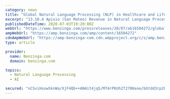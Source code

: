 ```yaml
---
category: news
title: "Global Natural Language Processing (NLP) in Healthcare and Life Sciences Market 2020 | Industry Analysis and Forecasts to 2025"
excerpt: "13.10.4 Apixio (San Mateo) Revenue in Natural Language Processing (NLP) in Healthcare and Life Sciences Business (2015-2020)"
publishedDateTime: 2020-07-03T19:20:00Z
webUrl: "https://www.benzinga.com/pressreleases/20/07/ab16504272/global-natural-language-processing-nlp-in-healthcare-and-life-sciences-market-2020-industry-analy"
ampWebUrl: "https://amp.benzinga.com/amp/content/16504272"
cdnAmpWebUrl: "https://amp-benzinga-com.cdn.ampproject.org/c/s/amp.benzinga.com/amp/content/16504272"
type: article

provider:
  name: Benzinga.com
  domain: benzinga.com

topics:
  - Natural Language Processing
  - AI

secured: "nCSviHsowSknWa/XjF4Qb++AN4it4jqS/M74rPKUh2f278Keoe/bGtdd3rp2Qgoti4Rb7lc9eomwL6IZ9fdSMlOXSkTd+IFo2jiN9vErWpIgdU6V9JE/HIy1n74wpchObup8k7ZiCkTSMDKMmnj0BqbScRK9upi2m41hZM+vqLCwwD38AzAN0FUYT03FSfjz64J39CGoWEQaSiOzH1c00JgQwYpmiVne8jTlBKRRVT09GatPdkRcoPCSgMP9LjX5LbLQKPsU7xT2j+H83wrAJ70xErpJWfhrucDTB76F0odabLOyPYDPKq8Mtf+uD6+WgrkLem7OQO2vZw+vmvOH3g==;cjAYCBEfpxAhY5WPnENEAQ=="
---
```


